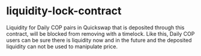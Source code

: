 # liquidity-lock-contract
Liquidity for Daily COP pairs in Quickswap that is deposited through this contract, will be blocked from removing with a timelock. Like this, Daily COP users can be sure there is liquidity now and in the future and the deposited liquidity can not be used to manipulate price.
